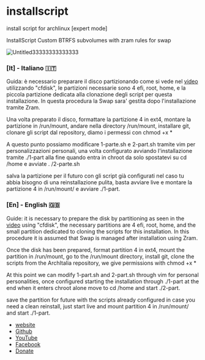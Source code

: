 # installscript
install script for archlinux [expert mode]

InstallScript
Custom BTRFS subvolumes with zram rules for swap

![Untitled33333333333333](https://github.com/ArchItalia/installscript/assets/117321045/08205c35-f2fc-4c25-9617-e70680b6964d)



### [It] - Italiano 🇮🇹

Guida: è necessario preparare il disco partizionando come si vede nel [video](https://www.youtube.com/watch?v=OfQpp3B5zc8) utilizzando "cfdisk", le partizioni necessarie sono 4 efi, root, home, e la piccola partizione dedicata alla clonazione degli script per questa installazione. In questa procedura la Swap sara' gestita dopo l'installazione tramite Zram.

Una volta preparato il disco, formattare la partizione 4 in ext4, montare la partizione in /run/mount, andare nella directory /run/mount, installare git, clonare gli script dal repository, diamo i permessi con chmod +x *

A questo punto possiamo modificare 1-parte.sh e 2-part.sh tramite vim per personalizzazioni personali, una volta configurato avviando l'installazione tramite ./1-part alla fine quando entra in chroot da solo spostatevi su cd /home e avviate . /2-parte.sh

salva la partizione per il futuro con gli script già configurati nel caso tu abbia bisogno di una reinstallazione pulita, basta avviare live e montare la partizione 4 in /run/mount/ e avviare ./1-part.


### [En] - English 🇬🇧

Guide: it is necessary to prepare the disk by partitioning as seen in the [video](https://www.youtube.com/watch?v=OfQpp3B5zc8) using "cfdisk", the necessary partitions are 4 efi, root, home, and the small partition dedicated to cloning the scripts for this installation. In this procedure it is assumed that Swap is managed after installation using Zram.

Once the disk has been prepared, format partition 4 in ext4, mount the partition in /run/mount, go to the /run/mount directory, install git, clone the scripts from the ArchItalia repository, we give permissions with chmod +x *

At this point we can modify 1-part.sh and 2-part.sh through vim for personal personalities, once configured starting the installation through ./1-part at the end when it enters chroot alone move to cd /home and start ./2-part.

save the partition for future with the scripts already configured in case you need a clean reinstall, just start live and mount partition 4 in /run/mount/ and start ./1-part.

- [website](https://sites.google.com/view/architalia)
- [Github](https://github.com/ArchItalia/installscript)
- [YouTube](https://www.youtube.com/@ArchItalia)
- [Facebook](https://www.facebook.com/groups/architalia)
- [Donate](https://www.paypal.com/donate/?hosted_button_id=3C4YAF9NXMEWL)
